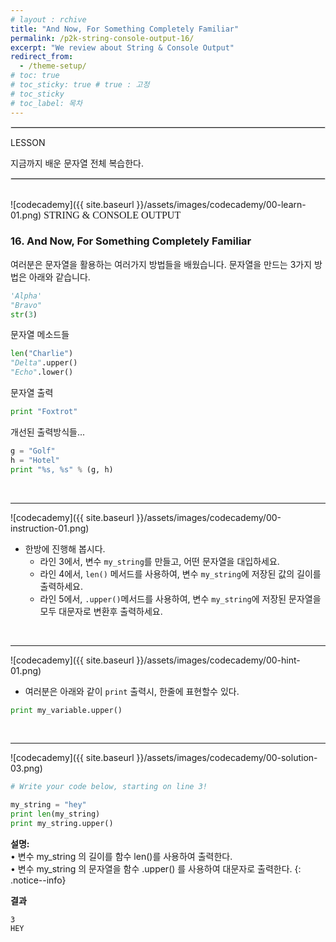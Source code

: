 ```yaml
---
# layout : rchive
title: "And Now, For Something Completely Familiar"
permalink: /p2k-string-console-output-16/
excerpt: "We review about String & Console Output"
redirect_from:
  - /theme-setup/
# toc: true
# toc_sticky: true # true : 고정
# toc_sticky 
# toc_label: 목차
---
```

    
    
<hr style="border: solid 1px #dddddd ;">    
LESSON    

지금까지 배운 문자열 전체 복습한다.    
     
<hr style="border: solid 1px #dddddd ;">    
<br>
![codecademy]({{ site.baseurl }}/assets/images/codecademy/00-learn-01.png)    
<font size="3"  face="돋움">STRING & CONSOLE OUTPUT</font> 
<p>

### 16. And Now, For Something Completely Familiar

<p>
여러분은 문자열을 활용하는 여러가지 방법들을 배웠습니다.    
문자열을 만드는 3가지 방법은 아래와 같습니다.    

```python
'Alpha'
"Bravo"
str(3)
```   

문자열 메소드들    

```python
len("Charlie")
"Delta".upper()
"Echo".lower()
```    

문자열 출력    

```python
print "Foxtrot"
```


개선된 출력방식들...    

```python
g = "Golf"
h = "Hotel"
print "%s, %s" % (g, h)
```

<p style="page-break-before: always;"></p>     
<br>
<hr/>


![codecademy]({{ site.baseurl }}/assets/images/codecademy/00-instruction-01.png)    

* 한방에 진행해 봅시다.    
  * 라인 3에서, 변수 `my_string`를 만들고, 어떤 문자열을 대입하세요.    
  * 라인 4에서, `len()` 메서드를 사용하여, 변수 `my_string`에 저장된 값의 길이를 출력하세요.     
  * 라인 5에서, `.upper()`메서드를 사용하여, 변수 `my_string`에 저장된 문자열을 모두 대문자로 변환후 출력하세요.   



<br>
<hr/>


![codecademy]({{ site.baseurl }}/assets/images/codecademy/00-hint-01.png)    

* 여러분은 아래와 같이 `print` 출력시, 한줄에 표현할수 있다.     

``` python
print my_variable.upper()
```
<p style="page-break-before: always;"></p>
<br>
<hr/>


![codecademy]({{ site.baseurl }}/assets/images/codecademy/00-solution-03.png)    
```python
# Write your code below, starting on line 3!

my_string = "hey"
print len(my_string)
print my_string.upper()
```

**설명:**     
• 변수 my_string 의 길이를 함수 len()를 사용하여 출력한다.    
• 변수 my_string 의 문자열을 함수 .upper() 를 사용하여 대문자로 출력한다. 
{: .notice--info}


**결과**
```
3
HEY
```